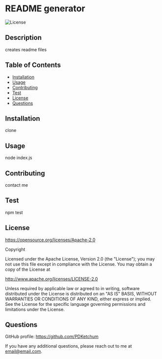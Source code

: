 
# README generator

![License](https://img.shields.io/badge/License-Apache_2.0-blue.svg)

## Description
creates readme files

## Table of Contents
- [Installation](#installation)
- [Usage](#usage)
- [Contributing](#contributing)
- [Test](#test)
- [License](#license)
- [Questions](#questions)

## Installation
clone 

## Usage
node index.js

## Contributing
contact me

## Test
npm test

## License
https://opensource.org/licenses/Apache-2.0

Copyright <yyyy> <name of copyright owner>

Licensed under the Apache License, Version 2.0 (the "License");
you may not use this file except in compliance with the License.
You may obtain a copy of the License at

  http://www.apache.org/licenses/LICENSE-2.0

Unless required by applicable law or agreed to in writing, software
distributed under the License is distributed on an "AS IS" BASIS,
WITHOUT WARRANTIES OR CONDITIONS OF ANY KIND, either express or implied.
See the License for the specific language governing permissions and
limitations under the License.


## Questions

GitHub profile: https://github.com/PDKetchum

If you have any additional questions, please reach out to me at email@email.com.
